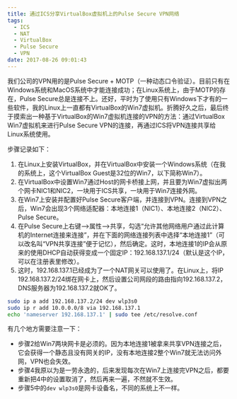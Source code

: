 ```yaml
---
title: 通过ICS分享VirtualBox虚拟机上的Pulse Secure VPN网络
tags:
  - ICS
  - NAT
  - VirtualBox
  - Pulse Secure
  - VPN
date: 2017-08-26 09:01:43
---
```



我们公司的VPN用的是Pulse Secure + MOTP（一种动态口令验证）。目前只有在Windows系统和MacOS系统中才能连接成功；在Linux系统上，由于MOTP的存在，Pulse Secure总是连接不上。还好，平时为了使用只有Windows下才有的一些软件，我的Linux上一直都有VirtualBox的Win7虚拟机。折腾好久之后，最后终于摸索出一种基于VirtualBox的Win7虚拟机连接的VPN的方法：通过VirtualBox Win7虚拟机来进行Pulse Secure VPN的连接，再通过ICS将VPN连接共享给Linux系统使用。

<!-- more -->

步骤记录如下：

1. 在Linux上安装VirtualBox，并在VirtualBox中安装一个Windows系统（在我的系统上，这个VirtualBox Guest是32位的Win7，以下简称Win7）。
2. 在VirtualBox中设置Win7通过Host的网卡桥接上网，并且要为Win7虚拟出两个网卡NIC1和NIC2，一块用于ICS共享，一块用于Win7连接外网。
3. 在Win7上安装并配置好Pulse Secure客户端，并连接到VPN。连接到VPN之后，Win7会出现3个网络适配器：本地连接1（NIC1）、本地连接2（NIC2）、Pulse Secure。
4. 在Pulse Secure上右键-->属性-->共享，勾选“允许其他网络用户通过此计算机的Internet连接来连接”，并在下面的网络连接列表中选择“本地连接1”（可以改名叫“VPN共享连接”便于记忆），然后确定。这时，本地连接1的IP会从原来的使用DHCP自动获得变成一个固定IP：192.168.137.1/24（默认是这个IP，可以在注册表里修改）。
5. 这时，192.168.137.1已经成为了一个NAT网关可以使用了。在Linux上，将IP 192.168.137.2/24绑在网卡上，然后设置公司网段的路由指向192.168.137.2，DNS服务器为192.168.137.2就OK了。
```bash
sudo ip a add 192.168.137.2/24 dev wlp3s0
sudo ip r add 10.0.0.0/8 via 192.168.137.1
echo 'nameserver 192.168.137.1' | sudo tee /etc/resolve.conf
```

有几个地方需要注意一下：
- 步骤2给Win7两块网卡是必须的。因为本地连接1被拿来共享VPN连接之后，它会获得一个静态且没有网关的IP，没有本地连接2整个Win7就无法访问外网，VPN也会失效。
- 步骤4我原以为是一劳永逸的，后来发现每次在Win7上连接完VPN之后，都要重新把4中的设置取消了，然后再来一遍，不然就不生效。
- 步骤5中的`dev wlp3s0`是网卡设备名，不同的系统上不一样。
